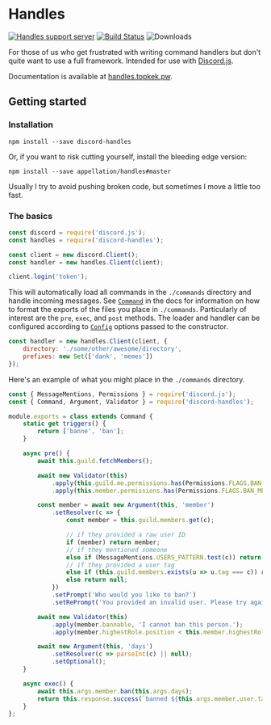 # Handles

[![Handles support server](https://discordapp.com/api/guilds/251245211416657931/embed.png)](https://discord.gg/DPuaDvP)
[![Build Status](https://travis-ci.org/appellation/handles.svg?branch=master)](https://travis-ci.org/appellation/handles)
![Downloads](https://img.shields.io/npm/dt/discord-handles.svg)

For those of us who get frustrated with writing command handlers but don't quite want to use a full framework.  Intended for use with [Discord.js](https://github.com/hydrabolt/discord.js).

Documentation is available at [handles.topkek.pw](http://handles.topkek.pw).

## Getting started

### Installation

```xl
npm install --save discord-handles
```

Or, if you want to risk cutting yourself, install the bleeding edge version:

```xl
npm install --save appellation/handles#master
```

Usually I try to avoid pushing broken code, but sometimes I move a little too fast.

### The basics

```js
const discord = require('discord.js');
const handles = require('discord-handles');

const client = new discord.Client();
const handler = new handles.Client(client);

client.login('token');
```

This will automatically load all commands in the `./commands` directory and handle incoming messages.  See [`Command`](https://handles.topkek.pw/modules/_structures_command_.html) in the docs for information on how to format the exports of the files you place in `./commands`.  Particularly of interest are the `pre`, `exec`, and `post` methods.  The loader and handler can be configured according to [`Config`](https://handles.topkek.pw/modules/_interfaces_config_.html) options passed to the constructor.

```js
const handler = new handles.Client(client, {
    directory: './some/other/awesome/directory',
    prefixes: new Set(['dank', 'memes'])
});
```

Here's an example of what you might place in the `./commands` directory.
```js
const { MessageMentions, Permissions } = require('discord.js');
const { Command, Argument, Validator } = require('discord-handles');

module.exports = class extends Command {
    static get triggers() {
        return ['banne', 'ban'];
    }

    async pre() {
        await this.guild.fetchMembers();

        await new Validator(this)
            .apply(this.guild.me.permissions.has(Permissions.FLAGS.BAN_MEMBERS), 'I don\'t have permission to ban people.')
            .apply(this.member.permissions.has(Permissions.FLAGS.BAN_MEMBERS), 'You don\'t have permission to ban people.');

        const member = await new Argument(this, 'member')
            .setResolver(c => {
                const member = this.guild.members.get(c);

                // if they provided a raw user ID
                if (member) return member;
                // if they mentioned someone
                else if (MessageMentions.USERS_PATTERN.test(c)) return this.guild.members.get(c.match(MessageMentions.USERS_PATTERN)[1]);
                // if they provided a user tag
                else if (this.guild.members.exists(u => u.tag === c)) return this.guild.members.find(u => u.tag === c);
                else return null;
            })
            .setPrompt('Who would you like to ban?')
            .setRePrompt('You provided an invalid user. Please try again.');

        await new Validator(this)
            .apply(member.bannable, 'I cannot ban this person.');
            .apply(member.highestRole.position < this.member.highestRole.position, 'You cannot ban this person.')

        await new Argument(this, 'days')
            .setResolver(c => parseInt(c) || null);
            .setOptional();
    }

    async exec() {
        await this.args.member.ban(this.args.days);
        return this.response.success(`banned ${this.args.member.user.tag}`);
    }
};
```
